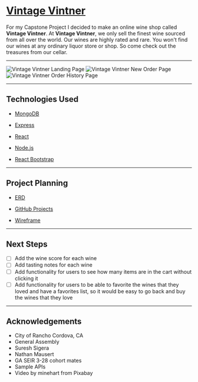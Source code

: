 # [Vintage Vintner](https://vintage-vintner.herokuapp.com/)

For my Capstone Project I decided to make an online wine shop called **Vintage Vintner**. At **Vintage Vintner**, we only sell the finest wine sourced from all over the world. Our wines are highly rated and rare. You won't find our wines at any ordinary liquor store or shop. So come check out the treasures from our cellar. 

---

![Vintage Vintner Landing Page](https://imgur.com/v63mRYA.png)
![Vintage Vintner New Order Page](https://imgur.com/9jpk95C.png)
![Vintage Vintner Order History Page](https://imgur.com/ICezwVK.png)

---

## Technologies Used

* [MongoDB](https://www.mongodb.com/cloud/atlas/lp/try2?utm_source=google&utm_campaign=gs_americas_united_states_search_core_brand_atlas_desktop&utm_term=mongodb&utm_medium=cpc_paid_search&utm_ad=e&utm_ad_campaign_id=12212624338&adgroup=115749704103&gclid=CjwKCAjwjtOTBhAvEiwASG4bCMsWwPdZJxSjVYS_jkDsauFz88JIqH2xqdNPltwSrPDnW4Ud3UDl1xoCSEsQAvD_BwE)

* [Express](https://expressjs.com/)

* [React](https://create-react-app.dev/)

* [Node.js](https://nodejs.org/en/) 

* [React Bootstrap](https://react-bootstrap.github.io/) 

---

## Project Planning

* [ERD](https://lucid.app/lucidchart/5083aaa0-985b-45b7-bf98-4576d55ff4fb/edit?beaconFlowId=249D78055E25C56D&invitationId=inv_cd7b5279-81b2-4351-99d2-54d25613b519&page=0_0#)

* [GitHub Projects](https://github.com/m3lfrancisco/Capstone-Project/projects/1)

* [Wireframe](https://whimsical.com/ga-seir-capstone-project-QqnDGnu7mBTouhX5eKvEVx) 

---

## Next Steps

- [ ] Add the wine score for each wine
- [ ] Add tasting notes for each wine
- [ ] Add functionality for users to see how many items are in the cart without clicking it
- [ ] Add functionality for users to be able to favorite the wines that they loved and have a favorites list, so it would be easy to go back and buy the wines that they love

---

## Acknowledgements

* City of Rancho Cordova, CA
* General Assembly
* Suresh Sigera
* Nathan Mausert
* GA SEIR 3-28 cohort mates
* Sample APIs
* Video by minehart from Pixabay